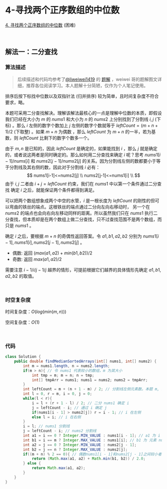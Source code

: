 # 4-寻找两个正序数组的中位数

[4. 寻找两个正序数组的中位数](https://leetcode.cn/problems/median-of-two-sorted-arrays/) (困难)

<br />

## 解法一：二分查找

### 算法描述

> 后续描述和代码均参考了[@liweiwei1419](/u/liweiwei1419/) 的 [题解](https://leetcode.cn/problems/median-of-two-sorted-arrays/solution/he-bing-yi-hou-zhao-gui-bing-guo-cheng-zhong-zhao-/) ，weiwei 哥的题解图文详细，推荐各位阅读学习。本人题解十分简陋，仅作为个人笔记使用。

排序后按下标找中位数以及双指针法 (归并排序) 较为简单，且时间复杂度不符合要求，略。

本题可采用二分查找解决。理解该解法最核心的一点是理解中位数的本质，即假设我们已经在大小为 $m$ 的 $nums1$ 和大小为 $n$ 的 $nums2$ 上分别找到了分割线 $i,j$ (下标) 。那么 $i$ 左侧的数字个数加上 $j$ 左侧的数字个数就等于 $leftCount=(m+n+1)/2$ (下取整) 。如果 $m+n$ 为偶数 ，那么 $leftCount$ 为 $m+n$ 的一半，若为基数，则 $leftCount$ 比剩下的数字个数多一个。

由于 $m,n$ 是已知的，因此 $leftCount$ 是确定的，如果能找到 $i$ ，那么 $j$ 就是确定的，或者说这两者是同时确定的。那么如何用二分查找来确定 $i$ 呢？思考 $nums1[i-1]/nums[i]$ 和 $nums2[j-1]/nums2[j]$ 的关系。因为分割线左侧的数都要小于等于分割线及其右侧的数，因此对于分割线 $i$ 必有：
$$
nums1[i-1]<=nums2[j] \\
nums2[j-1]<=nums1[i] \\
$$
 由于 $i,j$ 二者由 $i+j=leftCount$ 约束，我们在 $nums1$ 中以第一个条件通过二分查找 确定 $i$ 之后，就能保证两个条件都得到满足。

可以把两个数组想象成两个中空的水管，$i$ 是一根长度为 $leftCount$ 的刚性的但可以弯曲的铁丝的端点。这根铁丝的端点通过二分向左向右移动时， 另一个在 $nums2$ 的端点也会向右向左移动同样的距离。所以虽然我们只在 $nums1$ 执行二分查找，但本质却是在两个数组上做二分查找，只不过查找范围不是两个数组，而只是 $nums1$ 。

确定 $i$ 之后，要根据 $m+n$ 的奇偶性返回答案。令 $a1,b1,a2,b2$ 分别为 $nums1[i-1],nums1[i],nums2[j-1],nums2[j]$  。

- 偶数: 返回 $(max(a1,a2)+min(b1,b2))/2$
- 奇数: 返回 $max(a1,a2)/2$

需要注意 $i-1/i/j-1/j$ 越界的情形，可提前根据它们越界的具体情形先确定 $a1,b1,a2,b2$  的取值。

<br />

### 时空复杂度

时间复杂度：$O(log(min(m,n)))$ 

空间复杂度：$O(1)$

<br />

### 代码

```java
class Solution {
    public double findMedianSortedArrays(int[] nums1, int[] nums2) {
        int m = nums1.length, n = nums2.length;
        if(m > n){ // 令 nums1 代表较小的数组，m 为其大小
            int tmp = m; m = n; n = tmp;
            int[] tmpArr = nums1; nums1 = nums2; nums2 = tmpArr;
        }
        int leftCount = m + (n + 1 - m) / 2; // 分割线左侧元素数。本题 m, n 较小，也可以不用考虑防止提前溢出直接写成 (m+n+1)/2
        int l = 0, r = m, i = 0, j = 0;
        while(l < r){
            i = l + (r + 1 - l) / 2; // 二分 nums1 确定 i
            j = leftCount - i; // 通过 i 确定 j
            if(nums1[i - 1] > nums2[j]) r = i - 1; // i 在左侧
            else l = i; // i 在右侧
        }
        i = l; // nums1 分割线
        j = leftCount - i; // nums2 分割线
        int a1 = i == 0 ? Integer.MIN_VALUE : nums1[i - 1]; // a1 为 i 左侧元素，但 i 可能为 0
        int b1 = i == m ? Integer.MAX_VALUE : nums1[i]; // b1 为 元素 nums1[i] ，但 i 可能为 m (越界)
        int a2 = j == 0 ? Integer.MIN_VALUE : nums2[j - 1];
        int b2 = j == n ? Integer.MAX_VALUE : nums2[j];
        if((m + n) % 2 == 0){ // 偶数nums1[i - 1]和nums2[j - 1]之间较小者在分割线左，nums1[i]和nums2[j]之间较大者在右
            return (Math.max(a1, a2) + Math.min(b1, b2)) / 2.0;
        } else {
            return Math.max(a1, a2);
        }
    }
}
```

<br />


